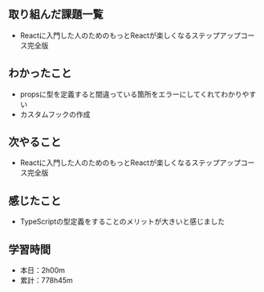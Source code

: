 ## 取り組んだ課題一覧
- Reactに入門した人のためのもっとReactが楽しくなるステップアップコース完全版
## わかったこと
- propsに型を定義すると間違っている箇所をエラーにしてくれてわかりやすい
- カスタムフックの作成
## 次やること
- Reactに入門した人のためのもっとReactが楽しくなるステップアップコース完全版
## 感じたこと
- TypeScriptの型定義をすることのメリットが大きいと感じました
## 学習時間
- 本日：2h00m
- 累計：778h45m
